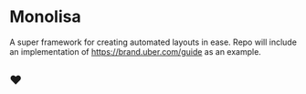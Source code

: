 # Monolisa
A super framework for creating automated layouts in ease. Repo will include an implementation of https://brand.uber.com/guide as an example.

## ♥️ 

